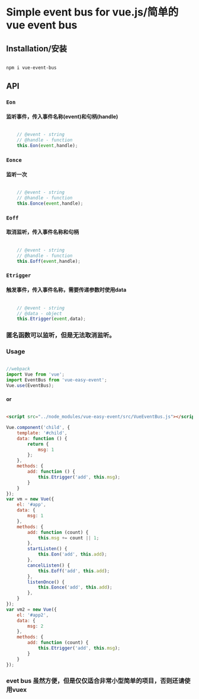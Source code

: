 # Simple event bus for vue.js/简单的vue event bus

## Installation/安装

``` bash

npm i vue-event-bus

```

## API

### `Eon`

#### 监听事件，传入事件名称(event)和句柄(handle)

``` js

    // @event - string
    // @handle - function
    this.Eon(event,handle);

```

### `Eonce`

#### 监听一次

``` js

    // @event - string
    // @handle - function
    this.Eonce(event,handle);

```

### `Eoff`

#### 取消监听，传入事件名称和句柄

``` js

    // @event - string
    // @handle - function
    this.Eoff(event,handle);

```

### `Etrigger`

#### 触发事件，传入事件名称，需要传递参数时使用data

``` js

    // @event - string
    // @data - object
    this.Etrigger(event,data);

```

### 匿名函数可以监听，但是无法取消监听。


### Usage

``` js

//webpack
import Vue from 'vue';
import EventBus from 'vue-easy-event';
Vue.use(EventBus);


```
#### or

``` html

<script src="../node_modules/vue-easy-event/src/VueEventBus.js"></script>

```

``` js
Vue.component('child', {
    template: '#child',
    data: function () {
        return {
            msg: 1
        };
    },
    methods: {
        add: function () {
            this.Etrigger('add', this.msg);
        }
    }
});
var vm = new Vue({
    el: '#app',
    data: {
        msg: 1
    },
    methods: {
        add: function (count) {
            this.msg += count || 1;
        },
        startListen() {
            this.Eon('add', this.add);
        },
        cancelListen() {
            this.Eoff('add', this.add);
        },
        listenOnce() {
            this.Eonce('add', this.add);
        },
    }
});
var vm2 = new Vue({
    el: '#app2',
    data: {
        msg: 2
    },
    methods: {
        add: function (count) {
            this.Etrigger('add', this.msg);
        }
    }
});

```

### evet bus 虽然方便，但是仅仅适合非常小型简单的项目，否则还请使用vuex